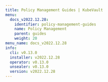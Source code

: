 ```yaml
---
title: Policy Management Guides | KubeVault
menu:
  docs_v2022.12.28:
    identifier: policy-management-guides
    name: Policy Management
    parent: guides
    weight: 20
menu_name: docs_v2022.12.28
info:
  cli: v0.13.0
  installer: v2022.12.28
  operator: v0.13.0
  unsealer: v0.13.0
  version: v2022.12.28
---
```


